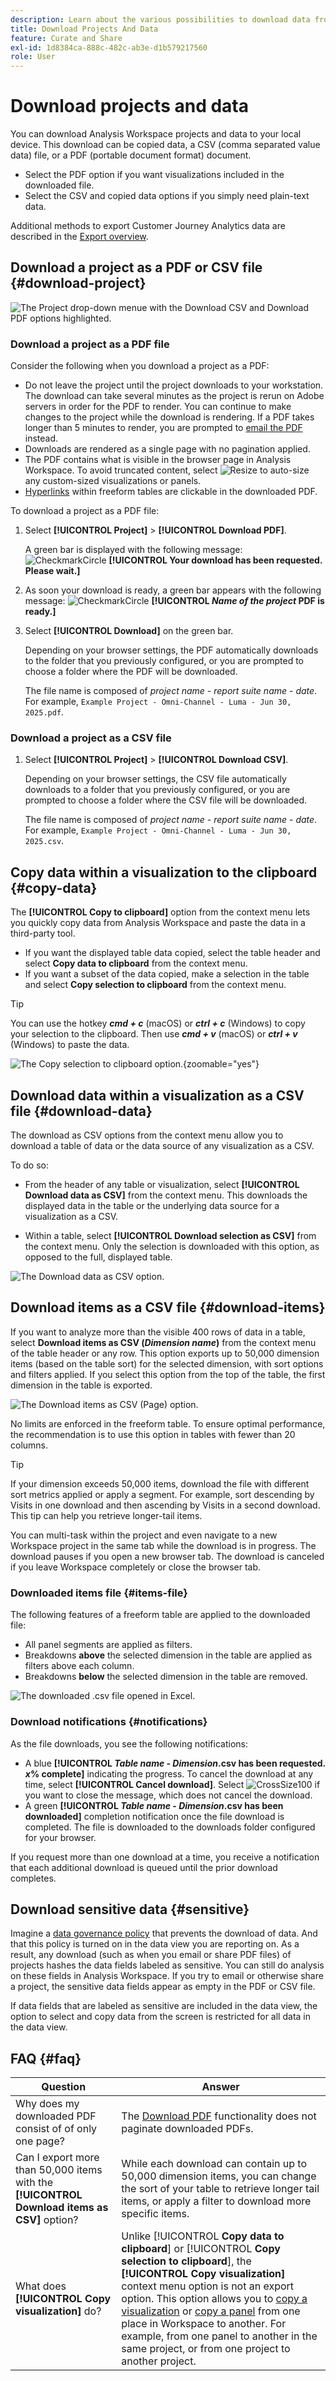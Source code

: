 ```yaml
---
description: Learn about the various possibilities to download data from your Analysis Workspace project.
title: Download Projects And Data
feature: Curate and Share
exl-id: 1d8384ca-888c-482c-ab3e-d1b579217560
role: User
---
```

# Download projects and data

You can download Analysis Workspace projects and data to your local device. This download can be copied data, a CSV (comma separated value data) file, or a PDF (portable document format) document. 

* Select the PDF option if you want visualizations included in the downloaded file. 
* Select the CSV and copied data options if you simply need plain-text data.

Additional methods to export Customer Journey Analytics data are described in the [Export overview](/help/analysis-workspace/export/export-project-overview.md).

## Download a project as a PDF or CSV file {#download-project}

![The Project drop-down menue with the Download CSV and Download PDF options highlighted.](assets/download-project.png)

### Download a project as a PDF file

Consider the following when you download a project as a PDF:

* Do not leave the project until the project downloads to your workstation. The download can take several minutes as the project is rerun on Adobe servers in order for the PDF to render. You can continue to make changes to the project while the download is rendering. If a PDF takes longer than 5 minutes to render, you are prompted to [email the PDF](../curate-share/send-schedule-files.md) instead.
* Downloads are rendered as a single page with no pagination applied.
* The PDF contains what is visible in the browser page in Analysis Workspace. To avoid truncated content, select ![Resize](/help/assets/icons/Resize.svg) to auto-size any custom-sized visualizations or panels.
* [Hyperlinks](/help/analysis-workspace/visualizations/freeform-table/freeform-table-hyperlinks.md) within freeform tables are clickable in the downloaded PDF. 

To download a project as a PDF file:

1. Select **[!UICONTROL Project]** > **[!UICONTROL Download PDF]**. 
   
   A green bar is displayed with the following message: ![CheckmarkCircle](/help/assets/icons/CheckmarkCircle.svg) **[!UICONTROL Your download has been requested. Please wait.]** 
   
1. As soon your download is ready, a green bar appears with the following message: ![CheckmarkCircle](/help/assets/icons/CheckmarkCircle.svg) **[!UICONTROL *Name of the project* PDF is ready.]** 

1. Select **[!UICONTROL Download]** on the green bar.

   Depending on your browser settings, the PDF automatically downloads to the folder that you previously configured, or you are prompted to choose a folder where the PDF will be downloaded. 
   
   The file name is composed of *project name* - *report suite name* - *date*. For example, `Example Project - Omni-Channel - Luma - Jun 30, 2025.pdf`.

### Download a project as a CSV file

1. Select **[!UICONTROL Project]** > **[!UICONTROL Download CSV]**. 

   Depending on your browser settings, the CSV file automatically downloads to a folder that you previously configured, or you are prompted to choose a folder where the CSV file will be downloaded. 
   
   The file name is composed of *project name* - *report suite name* - *date*. For example, `Example Project - Omni-Channel - Luma - Jun 30, 2025.csv`.

## Copy data within a visualization to the clipboard {#copy-data}

The **[!UICONTROL Copy to clipboard]** option from the context menu lets you quickly copy data from Analysis Workspace and paste the data in a third-party tool. 

* If you want the displayed table data copied, select the table header and select **Copy data to clipboard** from the context menu.
* If you want a subset of the data copied, make a selection in the table and select **Copy selection to clipboard** from the context menu.

>[!TIP]
>
>You can use the hotkey **_cmd + c_** (macOS) or **_ctrl + c_** (Windows) to copy your selection to the clipboard. Then use **_cmd + v_** (macOS) or **_ctrl + v_** (Windows) to paste the data.


![The Copy selection to clipboard option. ](assets/copy-clipboard.png){zoomable="yes"}

## Download data within a visualization as a CSV file {#download-data}

The download as CSV options from the context menu allow you to download a table of data or the data source of any visualization as a CSV.

To do so:

* From the header of any table or visualization, select **[!UICONTROL Download data as CSV]** from the context menu. This downloads the displayed data in the table or the underlying data source for a visualization as a CSV. 

<!-- Only relevant as soon as CJA supports Map visualization 
  >[!NOTE]
  >
  >  Note: the Map visualization does not support this option.
-->

* Within a table, select **[!UICONTROL Download selection as CSV]** from the context menu. Only the selection is downloaded with this option, as opposed to the full, displayed table.

![The Download data as CSV option.](assets/download-data-as-csv.png)

## Download items as a CSV file {#download-items}

If you want to analyze more than the visible 400 rows of data in a table, select  **Download items as CSV (_Dimension name_)** from the context menu of the table header or any row. This option exports up to 50,000 dimension items (based on the table sort) for the selected dimension, with sort options and filters applied. If you select this option from the top of the table, the first dimension in the table is exported. 

![The Download items as CSV (Page) option.](assets/download-items-as-csv.png)

No limits are enforced in the freeform table. To ensure optimal performance, the recommendation is to use this option in tables with fewer than 20 columns.

>[!TIP]
>
> If your dimension exceeds 50,000 items, download the file with different sort metrics applied or apply a segment. For example, sort descending by Visits in one download and then ascending by Visits in a second download. This tip can help you retrieve longer-tail items.

You can multi-task within the project and even navigate to a new Workspace project in the same tab while the download is in progress. The download pauses if you open a new browser tab. The download is canceled if you leave Workspace completely or close the browser tab.


### Downloaded items file {#items-file}

The following features of a freeform table are applied to the downloaded file:

* All panel segments are applied as filters.
* Breakdowns **above** the selected dimension in the table are applied as filters above each column. 
* Breakdowns **below** the selected dimension in the table are removed.

![The downloaded .csv file opened in Excel.](assets/download-items-file.png)

### Download notifications {#notifications}

As the file downloads, you see the following notifications:

* A blue **[!UICONTROL _Table name_ - _Dimension_.csv has been requested. _x_% complete]** indicating the progress. To cancel the download at any time, select **[!UICONTROL Cancel download]**. Select ![CrossSize100](/help/assets/icons/CrossSize100.svg) if you want to close the message, which does not cancel the download.
* A green **[!UICONTROL _Table name_ - _Dimension_.csv has been downloaded]** completion notification once the file download is completed. The file is downloaded to the downloads folder configured for your browser.

If you request more than one download at a time, you receive a notification that each additional download is queued until the prior download completes.


## Download sensitive data {#sensitive}

Imagine a [data governance policy](/help/data-views/data-governance.md) that prevents the download of data. And that this policy is turned on in the data view you are reporting on. As a result, any download (such as when you email or share PDF files) of projects hashes the data fields labeled as sensitive. You can still do analysis on these fields in Analysis Workspace. If you try to email or otherwise share a project, the sensitive data fields appear as empty in the PDF or CSV file.

If data fields that are labeled as sensitive are included in the data view, the option to select and copy data from the screen is restricted for all data in the data view.

## FAQ {#faq}

| Question | Answer |
| --- | --- |
| Why does my downloaded PDF consist of of only one page? | The [Download PDF](#download-as-csv-or-pdf) functionality does not paginate downloaded PDFs. |
| Can I export more than 50,000 items with the **[!UICONTROL Download items as CSV]** option? | While each download can contain up to 50,000 dimension items, you can change the sort of your table to retrieve longer tail items, or apply a filter to download more specific items. |
| What does **[!UICONTROL Copy visualization]** do? | Unlike [!UICONTROL **Copy data to clipboard**] or [!UICONTROL **Copy selection to clipboard**], the **[!UICONTROL Copy visualization]** context menu option is not an export option. This option allows you to [copy a visualization](/help/analysis-workspace/visualizations/freeform-analysis-visualizations.md#context-menu) or [copy a panel](/help/analysis-workspace/c-panels/panels.md#context-menu) from one place in Workspace to another. For example, from one panel to another in the same project, or from one project to another project. |
